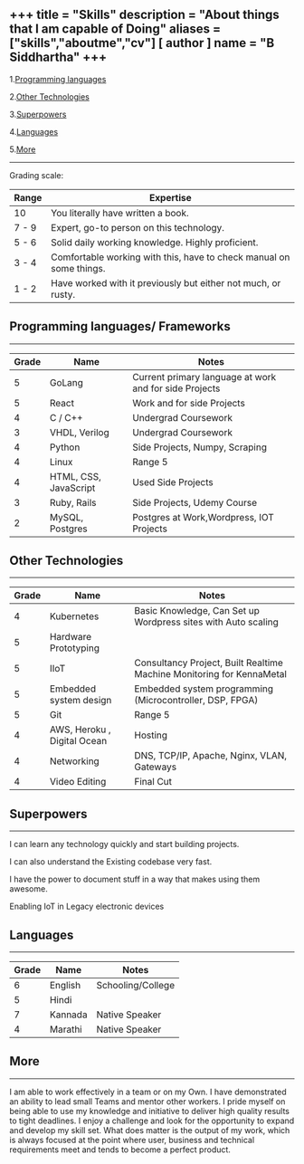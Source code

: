 +++
title = "Skills"
description = "About things that I am capable of Doing"
aliases = ["skills","aboutme","cv"]
[ author ]
  name = "B Siddhartha"
+++
------------------------------------------

1.[Programming languages](#programming)

2.[Other Technologies ](#other)

3.[Superpowers](#superpower)

4.[Languages](#languages)

5.[More](#more)

------------------------------------------
Grading scale:


Range| Expertise
-------------|--------
10	    |You literally have written a book.
7 - 9	|Expert, go-to person on this technology.
5 - 6	|Solid daily working knowledge. Highly proficient.
3 - 4	|Comfortable working with this, have to check manual on some things.
1 - 2	|Have worked with it previously but either not much, or rusty.


## <a name="programming"></a> Programming languages/ Frameworks
------------------------------------------
Grade |	Name |	Notes
------- |----- |--------------
5 |	GoLang | Current primary language at work and for side Projects
5 |	React | Work and for side Projects
4 |	C / C++ | Undergrad Coursework
3 |	VHDL, Verilog	 | Undergrad Coursework
4 |	Python |	Side Projects, Numpy, Scraping
4 |	Linux	 | Range 5
4 |	HTML, CSS, JavaScript	 | Used Side Projects
3 |	Ruby, Rails	 | Side Projects, Udemy Course
2 |	MySQL, Postgres	 |  Postgres at Work,Wordpress, IOT Projects

## <a name="other"></a> Other Technologies 
------------------------------------------
Grade |	Name |	Notes
------- |----- |--------------
4 | Kubernetes | Basic Knowledge, Can Set up Wordpress sites with Auto scaling
5 | Hardware Prototyping | 
5 |	IIoT	 | Consultancy Project, Built Realtime Machine Monitoring for KennaMetal
5 | Embedded system design | Embedded system programming (Microcontroller, DSP, FPGA)
5 |	Git |	Range 5
4 |	AWS, Heroku	, Digital Ocean	 | Hosting
4 |	Networking	 |  DNS, TCP/IP,  Apache, Nginx, VLAN, Gateways
4 | Video Editing | Final Cut

## <a name="superpower"></a>Superpowers
-----------------------


I can learn any technology quickly and start building projects.

I can also understand the Existing codebase very fast. 

I have the power to document stuff in a way that makes using them awesome.

Enabling IoT in Legacy electronic devices



## <a name="languages"></a>Languages
-----------------------
Grade |	Name |	Notes
------- |----- |--------------
6 | English | Schooling/College
5 | Hindi | 
7 | Kannada |  Native Speaker
4 | Marathi | Native Speaker


## <a name="more"></a>More 
-----------------------
I am able to work effectively in a team or on my Own. I have demonstrated an ability to lead small Teams and mentor other workers. I pride myself on being able to use my knowledge and initiative to deliver high quality results to tight deadlines. I enjoy a challenge and look for the opportunity to expand and develop my skill set.
What does matter is the output of my work, which is always focused at the point where user, business and technical requirements meet and tends to become a perfect product.


